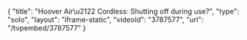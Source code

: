 {
    "title": "Hoover Air\u2122 Cordless: Shutting off during use?",
    "type": "solo",
    "layout": "iframe-static",
    "videoId": "3787577",
    "url": "\/tvpembed\/3787577"
}
